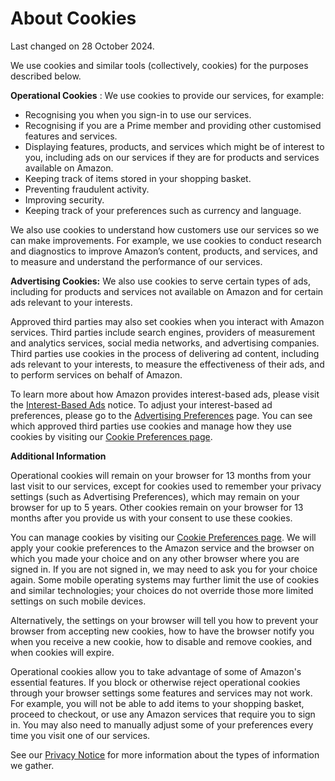 About Cookies
=============

Last changed on 28 October 2024.

We use cookies and similar tools (collectively, cookies) for the purposes described below.

**Operational Cookies** : We use cookies to provide our services, for example:

*   Recognising you when you sign-in to use our services.
*   Recognising if you are a Prime member and providing other customised features and services.
*   Displaying features, products, and services which might be of interest to you, including ads on our services if they are for products and services available on Amazon.
*   Keeping track of items stored in your shopping basket.
*   Preventing fraudulent activity.
*   Improving security.
*   Keeping track of your preferences such as currency and language.

We also use cookies to understand how customers use our services so we can make improvements. For example, we use cookies to conduct research and diagnostics to improve Amazon’s content, products, and services, and to measure and understand the performance of our services.

**Advertising Cookies:** We also use cookies to serve certain types of ads, including for products and services not available on Amazon and for certain ads relevant to your interests.

Approved third parties may also set cookies when you interact with Amazon services. Third parties include search engines, providers of measurement and analytics services, social media networks, and advertising companies. Third parties use cookies in the process of delivering ad content, including ads relevant to your interests, to measure the effectiveness of their ads, and to perform services on behalf of Amazon.

To learn more about how Amazon provides interest-based ads, please visit the [Interest-Based Ads](https://www.amazon.co.uk/gp/help/customer/display.html?nodeId=201909150) notice. To adjust your interest-based ad preferences, please go to the [Advertising Preferences](https://www.amazon.co.uk/adprefs) page. You can see which approved third parties use cookies and manage how they use cookies by visiting our [Cookie Preferences page](https://www.amazon.co.uk/privacyprefs/retail).

**Additional Information**

Operational cookies will remain on your browser for 13 months from your last visit to our services, except for cookies used to remember your privacy settings (such as Advertising Preferences), which may remain on your browser for up to 5 years. Other cookies remain on your browser for 13 months after you provide us with your consent to use these cookies.

You can manage cookies by visiting our [Cookie Preferences page](https://www.amazon.co.uk/privacyprefs/retail). We will apply your cookie preferences to the Amazon service and the browser on which you made your choice and on any other browser where you are signed in. If you are not signed in, we may need to ask you for your choice again. Some mobile operating systems may further limit the use of cookies and similar technologies; your choices do not override those more limited settings on such mobile devices.

Alternatively, the settings on your browser will tell you how to prevent your browser from accepting new cookies, how to have the browser notify you when you receive a new cookie, how to disable and remove cookies, and when cookies will expire.

Operational cookies allow you to take advantage of some of Amazon's essential features. If you block or otherwise reject operational cookies through your browser settings some features and services may not work. For example, you will not be able to add items to your shopping basket, proceed to checkout, or use any Amazon services that require you to sign in. You may also need to manually adjust some of your preferences every time you visit one of our services.

See our [Privacy Notice](https://www.amazon.co.uk/gp/help/customer/display.html/?nodeId=201909010) for more information about the types of information we gather.